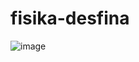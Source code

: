 # fisika-desfina
![image](https://github.com/user-attachments/assets/3878d402-a09c-4d28-b6e8-35d3467df478)

